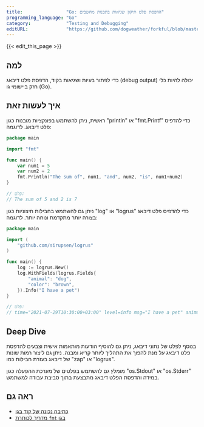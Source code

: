 ```yaml
---
title:                "Go: הדפסת פלט תיקון שגיאות בתכנות מחשבים"
programming_language: "Go"
category:             "Testing and Debugging"
editURL:              "https://github.com/dogweather/forkful/blob/master/content/he/go/printing-debug-output.md"
---
```


{{< edit_this_page >}}

## למה

כדי לפתור בעיות ושגיאות בקוד, הדפסת פלט דיבאג (debug output) יכולה להיות כלי חזק ביישומי גו (Go).

## איך לעשות זאת

ראשית, ניתן להשתמש בפונקציות מובנות כגון "println" או "fmt.Printf" כדי להדפיס פלט דיבאג. לדוגמה:

```Go
package main

import "fmt"

func main() {
    var num1 = 5
    var num2 = 2
    fmt.Println("The sum of", num1, "and", num2, "is", num1+num2)
}

// פלט:
// The sum of 5 and 2 is 7
```

ניתן גם להשתמש בחבילות חיצוניות כגון "log" או "logrus" כדי להדפיס פלט דיבאג בצורה יותר מתקדמת ונוחה יותר. לדוגמה:

```Go
package main

import (
    "github.com/sirupsen/logrus"
)

func main() {
    log := logrus.New()
    log.WithFields(logrus.Fields{
        "animal": "dog",
        "color": "brown",
    }).Info("I have a pet")
}

// פלט:
// time="2021-07-29T10:30:00+03:00" level=info msg="I have a pet" animal=dog color=brown
```

## Deep Dive

בנוסף לפלט של נתוני דיבאג, ניתן גם להוסיף הודעות מותאמות אישית וצבעים להדפסת פלט דיבאג על מנת להפוך את התהליך ליותר קריא ומבנה. ניתן גם ליצור רמות שונות של דיבאג בעזרת חבילות כמו "zap" או "logrus".

מומלץ גם להשתמש בפלטים של מערכת ההפעלה כגון "os.Stdout" או "os.Stderr" במידה והדפסת הפלט דיבאג מתבצעת בתוך סביבת עבודה למשתמש.

## ראה גם

- [כתיבה נכונה של קוד בגו](https://blog.golang.org/writing-web-apps-in-go)
- [מדריך לכותרת `fmt` בגו](https://golang.org/pkg/fmt/)